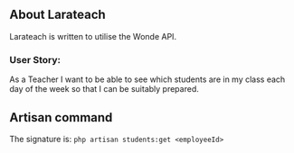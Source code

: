 

## About Larateach

Larateach is written to utilise the Wonde API.

### User Story:
As a Teacher I want to be able to see which students are in my class each day of the week so that I can be suitably 
prepared.

## Artisan command
The signature is: 
```php artisan students:get <employeeId>```

 
